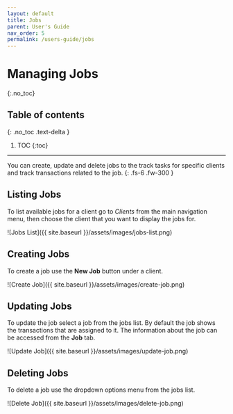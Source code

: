 ```yaml
---
layout: default
title: Jobs
parent: User's Guide
nav_order: 5
permalink: /users-guide/jobs
---
```


# Managing Jobs
{:.no_toc}

## Table of contents
{: .no_toc .text-delta }

1. TOC
{:toc}

---

You can create, update and delete jobs to the track tasks for specific clients and track transactions related to the job.
{: .fs-6 .fw-300 }

## Listing Jobs
To list available jobs for a client go to *Clients* from the main navigation menu, then choose the client that you want to display the jobs for.

![Jobs List]({{ site.baseurl }}/assets/images/jobs-list.png)

## Creating Jobs
To create a job use the **New Job** button under a client.

![Create Job]({{ site.baseurl }}/assets/images/create-job.png)

## Updating Jobs
To update the job select a job from the jobs list. By default the job shows the transactions that are assigned to it. The information about the job can be accessed from the **Job** tab.

![Update Job]({{ site.baseurl }}/assets/images/update-job.png)

## Deleting Jobs
To delete a job use the dropdown options menu from the jobs list.

![Delete Job]({{ site.baseurl }}/assets/images/delete-job.png)
